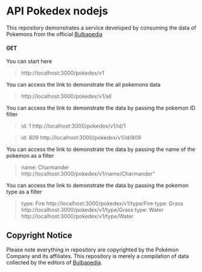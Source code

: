 # API Pokedex nodejs
This repository demonstrates a service developed by consuming the data of Pokemons from the official [Bulbapedia](https://bulbapedia.bulbagarden.net/wiki/Main_Page)

#### GET
You can start here
>http://localhost:3000/pokedex/v1

You can access the link to demonstrate the all pokemons data
>http://localhost:3000/pokedex/v1/all

You can access the link to demonstrate the data by passing the pokemon ID filter
>id: 1
>http://localhost:3000/pokedex/v1/id/1

>id: 809
>http://localhost:3000/pokedex/v1/id/809

You can access the link to demonstrate the data by passing the name of the pokemon as a filter
>name: Charmander
>http://localhost:3000/pokedex/v1/name/Charmander"

You can access the link to demonstrate the data by passing the pokemon type as a filter
>type: Fire
>http://localhost:3000/pokedex/v1/type/Fire
>type: Grass
>http://localhost:3000/pokedex/v1/type/Grass
>type: Water
>http://localhost:3000/pokedex/v1/type/Water



## Copyright Notice

Please note everything in repository are copyrighted by the Pokémon Company and its affiliates.
This repository is merely a compilation of data collected by the editors of [Bulbapedia](https://bulbapedia.bulbagarden.net/wiki/Main_Page).
